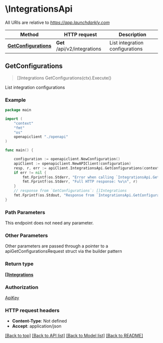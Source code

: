 # \IntegrationsApi

All URIs are relative to *https://app.launchdarkly.com*

Method | HTTP request | Description
------------- | ------------- | -------------
[**GetConfigurations**](IntegrationsApi.md#GetConfigurations) | **Get** /api/v2/integrations | List integration configurations



## GetConfigurations

> []Integrations GetConfigurations(ctx).Execute()

List integration configurations



### Example

```go
package main

import (
    "context"
    "fmt"
    "os"
    openapiclient "./openapi"
)

func main() {

    configuration := openapiclient.NewConfiguration()
    apiClient := openapiclient.NewAPIClient(configuration)
    resp, r, err := apiClient.IntegrationsApi.GetConfigurations(context.Background()).Execute()
    if err != nil {
        fmt.Fprintf(os.Stderr, "Error when calling `IntegrationsApi.GetConfigurations``: %v\n", err)
        fmt.Fprintf(os.Stderr, "Full HTTP response: %v\n", r)
    }
    // response from `GetConfigurations`: []Integrations
    fmt.Fprintf(os.Stdout, "Response from `IntegrationsApi.GetConfigurations`: %v\n", resp)
}
```

### Path Parameters

This endpoint does not need any parameter.

### Other Parameters

Other parameters are passed through a pointer to a apiGetConfigurationsRequest struct via the builder pattern


### Return type

[**[]Integrations**](Integrations.md)

### Authorization

[ApiKey](../README.md#ApiKey)

### HTTP request headers

- **Content-Type**: Not defined
- **Accept**: application/json

[[Back to top]](#) [[Back to API list]](../README.md#documentation-for-api-endpoints)
[[Back to Model list]](../README.md#documentation-for-models)
[[Back to README]](../README.md)

